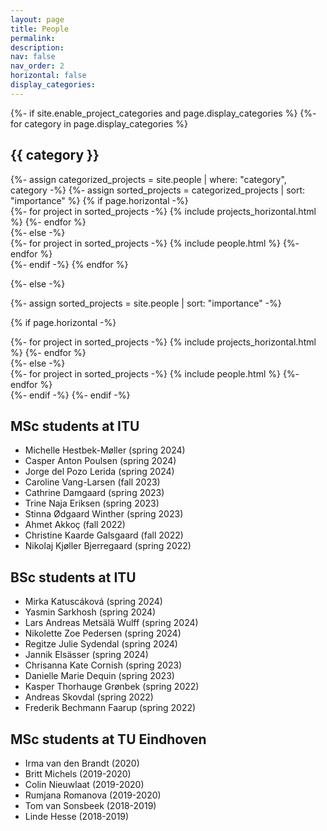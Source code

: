 ```yaml
---
layout: page
title: People
permalink:
description: 
nav: false
nav_order: 2
horizontal: false
display_categories: 
---
```


<!-- pages/people.md -->
<div class="projects">
{%- if site.enable_project_categories and page.display_categories %}
  <!-- Display categorized projects -->
  {%- for category in page.display_categories %}
  <h2 class="category">{{ category }}</h2>
  {%- assign categorized_projects = site.people | where: "category", category -%}
  {%- assign sorted_projects = categorized_projects | sort: "importance" %}
  <!-- Generate cards for each project -->
  {% if page.horizontal -%}
  <div class="container">
    <div class="row row-cols-2">
    {%- for project in sorted_projects -%}
      {% include projects_horizontal.html %}
    {%- endfor %}
    </div>
  </div>
  {%- else -%}
  <div class="grid">
    {%- for project in sorted_projects -%}
      {% include people.html %}
    {%- endfor %}
  </div>
  {%- endif -%}
  {% endfor %}

{%- else -%}
<!-- Display projects without categories -->
  {%- assign sorted_projects = site.people | sort: "importance" -%}
  <!-- Generate cards for each project -->
  {% if page.horizontal -%}
  <div class="container">
    <div class="row row-cols-2">
    {%- for project in sorted_projects -%}
      {% include projects_horizontal.html %}
    {%- endfor %}
    </div>
  </div>
  {%- else -%}
  <div class="grid">
    {%- for project in sorted_projects -%}
      {% include people.html %}
    {%- endfor %}
  </div>
  {%- endif -%}
{%- endif -%}
</div>


<h2>MSc students at ITU</h2>
<ul>
  <li>Michelle Hestbek-Møller (spring 2024) </li>
  <li>Casper Anton Poulsen (spring 2024) </li>
  <li>Jorge del Pozo Lerida (spring 2024) </li>
  <li>Caroline Vang-Larsen (fall 2023)</li>
  <li>Cathrine Damgaard (spring 2023)</li>
  <li>Trine Naja Eriksen (spring 2023)</li>
  <li>Stinna Ødgaard Winther (spring 2023)</li>
  <li>Ahmet Akkoç (fall 2022)</li>
  <li>Christine Kaarde Galsgaard (fall 2022)</li>
  <li>Nikolaj Kjøller Bjerregaard (spring 2022)</li>
</ul>

<h2>BSc students at ITU</h2>
<ul>
<li>Mirka Katuscáková (spring 2024)</li> 
<li>Yasmin Sarkhosh (spring 2024)</li> 
<li>Lars Andreas Metsälä Wulff (spring 2024)</li> 
<li>Nikolette Zoe Pedersen (spring 2024)</li> 
<li>Regitze Julie Sydendal (spring 2024)</li> 
<li>Jannik Elsässer (spring 2024)</li>
<li>Chrisanna Kate Cornish (spring 2023)</li>
<li>Danielle Marie Dequin (spring 2023)</li>
<li>Kasper Thorhauge Grønbek (spring 2022)</li>
<li>Andreas Skovdal (spring 2022)</li>
<li>Frederik Bechmann Faarup (spring 2022)</li>
</ul>

<h2>MSc students at TU Eindhoven</h2>
<ul>
  <li>Irma van den Brandt (2020)</li>
  <li>Britt Michels (2019-2020)</li>
  <li>Colin Nieuwlaat (2019-2020)</li>
  <li>Rumjana Romanova (2019-2020)</li>
  <li>Tom van Sonsbeek (2018-2019)</li>
  <li>Linde Hesse (2018-2019)</li>
</ul>
